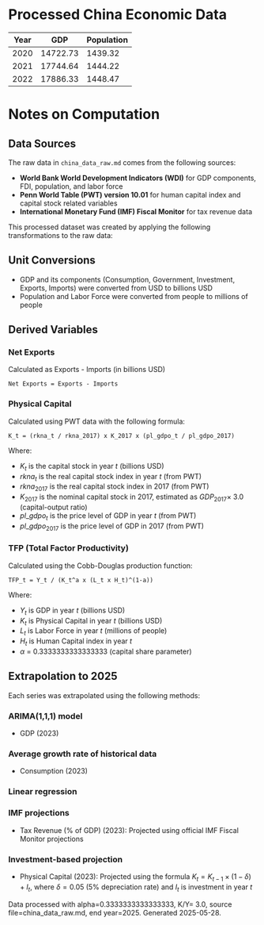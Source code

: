# Processed China Economic Data

| Year | GDP      | Population |
| ---- | -------- | ---------- |
| 2020 | 14722.73 | 1439.32    |
| 2021 | 17744.64 | 1444.22    |
| 2022 | 17886.33 | 1448.47    |

# Notes on Computation

## Data Sources

The raw data in `china_data_raw.md` comes from the following sources:

- **World Bank World Development Indicators (WDI)** for GDP components, FDI, population, and labor force
- **Penn World Table (PWT) version 10.01** for human capital index and capital stock related variables
- **International Monetary Fund (IMF) Fiscal Monitor** for tax revenue data

This processed dataset was created by applying the following transformations to the raw data:

## Unit Conversions

- GDP and its components (Consumption, Government, Investment, Exports, Imports) were converted from USD to billions USD
- Population and Labor Force were converted from people to millions of people

## Derived Variables

### Net Exports

Calculated as Exports - Imports (in billions USD)

```
Net Exports = Exports - Imports
```

### Physical Capital

Calculated using PWT data with the following formula:

```
K_t = (rkna_t / rkna_2017) x K_2017 x (pl_gdpo_t / pl_gdpo_2017)
```

Where:

- $K_t$ is the capital stock in year $t$ (billions USD)
- $rkna_t$ is the real capital stock index in year $t$ (from PWT)
- $rkna_{2017}$ is the real capital stock index in 2017 (from PWT)
- $K_{2017}$ is the nominal capital stock in 2017, estimated as
  $GDP_{2017} \times$ 3.0 (capital-output ratio)
- $pl\_gdpo_t$ is the price level of GDP in year $t$ (from PWT)
- $pl\_gdpo_{2017}$ is the price level of GDP in 2017 (from PWT)

### TFP (Total Factor Productivity)

Calculated using the Cobb-Douglas production function:

```
TFP_t = Y_t / (K_t^a x (L_t x H_t)^(1-a))
```

Where:

- $Y_t$ is GDP in year $t$ (billions USD)
- $K_t$ is Physical Capital in year $t$ (billions USD)
- $L_t$ is Labor Force in year $t$ (millions of people)
- $H_t$ is Human Capital index in year $t$
- $\alpha$ = 0.3333333333333333 (capital share parameter)

## Extrapolation to 2025

Each series was extrapolated using the following methods:

### ARIMA(1,1,1) model

- GDP (2023)

### Average growth rate of historical data

- Consumption (2023)

### Linear regression

### IMF projections

- Tax Revenue (% of GDP) (2023): Projected using official IMF Fiscal Monitor projections

### Investment-based projection

- Physical Capital (2023): Projected using the formula $K_t = K_{t-1} \times (1-\delta) + I_t$, where $\delta = 0.05$
  (5% depreciation rate) and $I_t$ is investment in year $t$

Data processed with alpha=0.3333333333333333, K/Y= 3.0, source file=china_data_raw.md,
end year=2025. Generated 2025-05-28.
